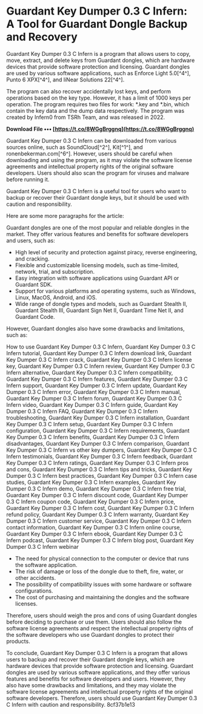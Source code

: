 # Guardant Key Dumper 0.3 C Infern: A Tool for Guardant Dongle Backup and Recovery
 
Guardant Key Dumper 0.3 C Infern is a program that allows users to copy, move, extract, and delete keys from Guardant dongles, which are hardware devices that provide software protection and licensing. Guardant dongles are used by various software applications, such as Enforce Light 5.0[^4^], Punto 6 XPX[^4^], and liNear Solutions 22[^4^].
 
The program can also recover accidentally lost keys, and perform operations based on the key type. However, it has a limit of 1000 keys per operation. The program requires two files for work: \*.key and \*.bin, which contain the key data and the dump data respectively. The program was created by Infern0 from TSRh Team, and was released in 2022.
 
**Download File ••• [https://t.co/8WGgBrggnq](https://t.co/8WGgBrggnq)**


 
Guardant Key Dumper 0.3 C Infern can be downloaded from various sources online, such as SoundCloud[^2^], Kit[^1^], and ronenbekerman.com[^6^]. However, users should be careful when downloading and using the program, as it may violate the software license agreements and intellectual property rights of the original software developers. Users should also scan the program for viruses and malware before running it.
 
Guardant Key Dumper 0.3 C Infern is a useful tool for users who want to backup or recover their Guardant dongle keys, but it should be used with caution and responsibility.

Here are some more paragraphs for the article:
 
Guardant dongles are one of the most popular and reliable dongles in the market. They offer various features and benefits for software developers and users, such as:
 
- High level of security and protection against piracy, reverse engineering, and cracking.
- Flexible and customizable licensing models, such as time-limited, network, trial, and subscription.
- Easy integration with software applications using Guardant API or Guardant SDK.
- Support for various platforms and operating systems, such as Windows, Linux, MacOS, Android, and iOS.
- Wide range of dongle types and models, such as Guardant Stealth II, Guardant Stealth III, Guardant Sign Net II, Guardant Time Net II, and Guardant Code.

However, Guardant dongles also have some drawbacks and limitations, such as:
 
How to use Guardant Key Dumper 0.3 C Infern,  Guardant Key Dumper 0.3 C Infern tutorial,  Guardant Key Dumper 0.3 C Infern download link,  Guardant Key Dumper 0.3 C Infern crack,  Guardant Key Dumper 0.3 C Infern license key,  Guardant Key Dumper 0.3 C Infern review,  Guardant Key Dumper 0.3 C Infern alternative,  Guardant Key Dumper 0.3 C Infern compatibility,  Guardant Key Dumper 0.3 C Infern features,  Guardant Key Dumper 0.3 C Infern support,  Guardant Key Dumper 0.3 C Infern update,  Guardant Key Dumper 0.3 C Infern error,  Guardant Key Dumper 0.3 C Infern manual,  Guardant Key Dumper 0.3 C Infern forum,  Guardant Key Dumper 0.3 C Infern video,  Guardant Key Dumper 0.3 C Infern guide,  Guardant Key Dumper 0.3 C Infern FAQ,  Guardant Key Dumper 0.3 C Infern troubleshooting,  Guardant Key Dumper 0.3 C Infern installation,  Guardant Key Dumper 0.3 C Infern setup,  Guardant Key Dumper 0.3 C Infern configuration,  Guardant Key Dumper 0.3 C Infern requirements,  Guardant Key Dumper 0.3 C Infern benefits,  Guardant Key Dumper 0.3 C Infern disadvantages,  Guardant Key Dumper 0.3 C Infern comparison,  Guardant Key Dumper 0.3 C Infern vs other key dumpers,  Guardant Key Dumper 0.3 C Infern testimonials,  Guardant Key Dumper 0.3 C Infern feedback,  Guardant Key Dumper 0.3 C Infern ratings,  Guardant Key Dumper 0.3 C Infern pros and cons,  Guardant Key Dumper 0.3 C Infern tips and tricks,  Guardant Key Dumper 0.3 C Infern best practices,  Guardant Key Dumper 0.3 C Infern case studies,  Guardant Key Dumper 0.3 C Infern examples,  Guardant Key Dumper 0.3 C Infern demo,  Guardant Key Dumper 0.3 C Infern free trial,  Guardant Key Dumper 0.3 C Infern discount code,  Guardant Key Dumper 0.3 C Infern coupon code,  Guardant Key Dumper 0.3 C Infern price,  Guardant Key Dumper 0.3 C Infern cost,  Guardant Key Dumper 0.3 C Infern refund policy,  Guardant Key Dumper 0.3 C Infern warranty,  Guardant Key Dumper 0.3 C Infern customer service,  Guardant Key Dumper 0.3 C Infern contact information,  Guardant Key Dumper 0.3 C Infern online course,  Guardant Key Dumper 0.3 C Infern ebook,  Guardant Key Dumper 0.3 C Infern podcast,  Guardant Key Dumper 0.3 C Infern blog post,  Guardant Key Dumper 0.3 C Infern webinar

- The need for physical connection to the computer or device that runs the software application.
- The risk of damage or loss of the dongle due to theft, fire, water, or other accidents.
- The possibility of compatibility issues with some hardware or software configurations.
- The cost of purchasing and maintaining the dongles and the software licenses.

Therefore, users should weigh the pros and cons of using Guardant dongles before deciding to purchase or use them. Users should also follow the software license agreements and respect the intellectual property rights of the software developers who use Guardant dongles to protect their products.

To conclude, Guardant Key Dumper 0.3 C Infern is a program that allows users to backup and recover their Guardant dongle keys, which are hardware devices that provide software protection and licensing. Guardant dongles are used by various software applications, and they offer various features and benefits for software developers and users. However, they also have some drawbacks and limitations, and they may violate the software license agreements and intellectual property rights of the original software developers. Therefore, users should use Guardant Key Dumper 0.3 C Infern with caution and responsibility.
 8cf37b1e13
 
